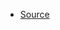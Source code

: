 
<!-- - [Source](https://dev.to/thiagoow/how-to-use-pug-sass-in-webpack-5-2022-5cpk) -->
- <a href="https://dev.to/thiagoow/how-to-use-pug-sass-in-webpack-5-2022-5cpk" target="_blank">Source</a>

